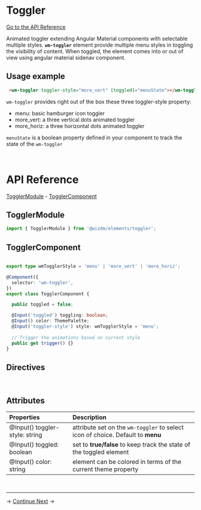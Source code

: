 <!-- toc: reference.json -->

# Toggler
[Go to the API Reference](#api-reference)

Animated toggler extending Angular Material components with selectable multiple styles.
**`wm-toggler`** element provide multiple menu styles in toggling the visibility of content. When toggled, the element comes into or out of view using angular material sidenav component.

## Usage example

```html
 <wm-toggler toggler-style="more_vert" [toggled]="menuState"></wm-toggler>
```

  `wm-toggler` provides right out of the box these three toggler-style property:

- menu: basic hamburger icon toggler
- more_vert: a three vertical dots animated toggler
- more_horiz: a three horizontal dots animated toggler

`menuState` is a boolean property defined in your component to track the state of the `wm-toggler`

&nbsp;

# API Reference
[TogglerModule](#togglermodule) -  [TogglerComponent](#togglercomponent)

## TogglerModule
```typescript
import { TogglerModule } from '@wizdm/elements/toggler';

```

## TogglerComponent
```typescript

export type wmTogglerStyle = 'menu' | 'more_vert' | 'more_horiz';

@Component({
  selector: 'wm-toggler',
})
export class TogglerComponent {

  public toggled = false;

  @Input('toggled') toggling: boolean;
  @Input() color: ThemePalette;
  @Input('toggler-style') style: wmTogglerStyle = 'menu';
  
  // Trigger the animations based on current style
  public get trigger() {}
}

```
## Directives
&nbsp;

## Attributes 

| **Properties**                 | **Description**                                                                  |
| :----------------------------- | :------------------------------------------------------------------------------- |
| @Input() toggler-style: string | attribute set on the  `wm-toggler` to select icon of choice. Default to **menu** |
| @Input() toggled: boolean      | set to **true/false** to keep track the state of the toggled element             |
| @Input() color: string         | element can be colored in terms of the current theme property                    |
  
&nbsp;  

---

->
[Continue Next](docs/toc?go=next) 
->  
